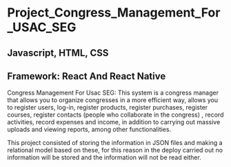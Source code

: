 # Project_Congress_Management_For_USAC_SEG

## Javascript, HTML, CSS
## Framework: React And React Native

Congress Management For Usac SEG: This system is a congress manager that allows you to organize congresses in a more efficient way, allows you to register users, log-in, register products, register purchases, register courses, register contacts (people who collaborate in the congress) , record activities, record expenses and income, in addition to carrying out massive uploads and viewing reports, among other functionalities.

This project consisted of storing the information in JSON files and making a relational model based on these, for this reason in the deploy carried out no information will be stored and the information will not be read either.
